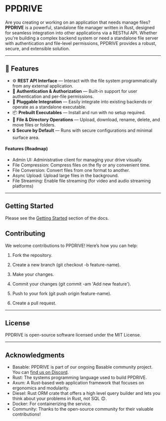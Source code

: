 # PPDRIVE

Are you creating or working on an application that needs manage files? **PPDRIVE** is a powerful, standalone file manager written in Rust, designed for seamless integration into other applications via a RESTful API. Whether you're building a complex backend system or need a standalone file server with authentication and file-level permissions, PPDRIVE provides a robust, secure, and extensible solution.

---

## 🚀 Features

- ⚙️ **REST API Interface** — Interact with the file system programmatically from any external application.
- 🔐 **Authentication & Authorization** — Built-in support for user authentication and per-file permissions.
- 🧩 **Pluggable Integration** — Easily integrate into existing backends or operate as a standalone executable.
- 📦 **Prebuilt Executables** — Install and run with no setup required.
- 🧾 **File & Directory Operations** — Upload, download, rename, delete, and move files or folders.
- 🔒 **Secure by Default** — Runs with secure configurations and minimal surface area.

#### Features (Roadmap)
- Admin UI: Administrative client for managing your drive visually.
- File Compression: Compress files on the fly or any convenient time.
- File Conversion: Convert files from one format to another.
- Async Upload: Upload large files in the background.
- File Streaming: Enable file streaming (for video and audio streaming platforms)
---

## Getting Started
Please see the [Getting Started](https://prodbyola.github.io/ppdrive/#/) section of the docs.

## Contributing
We welcome contributions to PPDRIVE! Here’s how you can help:

1. Fork the repository.

2. Create a new branch (git checkout -b feature-name).

3. Make your changes.

4. Commit your changes (git commit -am 'Add new feature').

5. Push to your fork (git push origin feature-name).

6. Create a pull request.

---

## License
PPDRIVE is open-source software licensed under the MIT License.

---

## Acknowledgments
- Basable: PPDRIVE is part of our ongoing Basable community project. You can [find us on Discord](https://discord.gg/BeVPFS7wkp).
- Rust: The systems programming language used to build PPDRIVE.
- Axum: A Rust-based web application framework that focuses on ergonomics and modularity.
- Diesel: Rust ORM crate that offers a high level query builder and lets you think about your problems in Rust, not SQL 😊.
- Docker: For containerizing the service.
- Community: Thanks to the open-source community for their valuable contributions!
